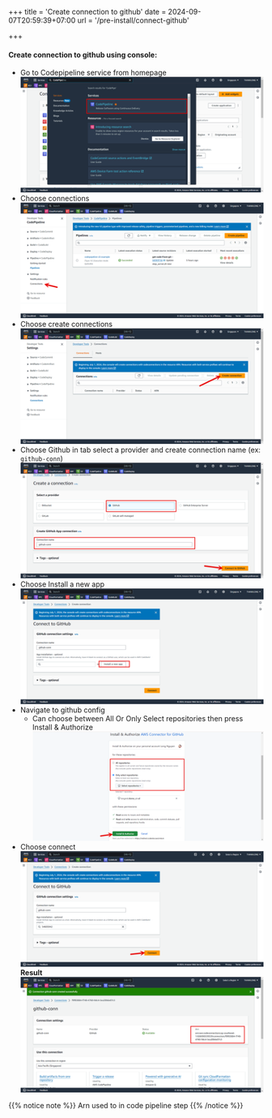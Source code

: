 +++
title = 'Create connection to github'
date = 2024-09-07T20:59:39+07:00
url = '/pre-install/connect-github'

+++
#### Create connection to github using console:
- Go to Codepipeline service from homepage
    ![alt text](image.png)
- Choose connections
    ![alt text](image-1.png)
- Choose create connections
  ![alt text](image-2.png)
- Choose Github in tab select a provider and create connection name (ex: ```github-conn```)
    ![alt text](image-4.png)
- Choose Install a new app
  ![alt text](image-5.png)
- Navigate to github config
  - Can choose between All Or Only Select repositories then press Install & Authorize
  ![alt text](image-6.png)
- Choose connect
  ![alt text](image-7.png)
**Result**
![alt text](image-10.png)

{{% notice note %}}
Arn used to in code pipeline step
{{% /notice %}}